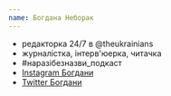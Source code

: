 ```yaml
---
name: Богдана Неборак
---
```


- редакторка 24/7 в @theukrainians
- журналістка, інтерв'юерка, читачка
- #наразібезназви_подкаст
- [Instagram Богдани][1]
- [Twitter Богдани][2]

[1]: https://bit.ly/3jq2ZRE
[2]: https://twitter.com/BohdanaNeborak

